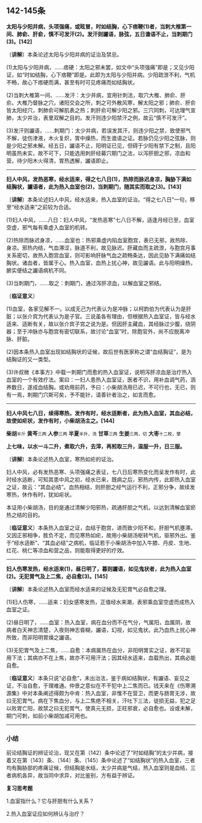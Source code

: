 ## 142-145条

**太阳与少阳并病，头项强痛，或眩冒，时如结胸，心下痞鞕(1)者，当刺大椎第一间、肺俞、肝俞，慎不可发汗(2)。发汗则讝语，脉弦，五日谵语不止，当刺期门(3)。[142]**

〔**讲解**〕本条论述太阳与少阳并病的证治及禁忌。

(1)太阳与少阳并病，……痞硬：太阳之邪未罢，如文中“头项强痛”即是；又见少阳证，如“时如结胸，心下痞鞕”即是。此即为太阳与少阳并病。少阳疏泄不利，气机不畅，故心下痞硬而满，甚至有时可见疼痛而如结胸状。

(2)当刺大椎第一间、……发汗：太少并病，宜用针刺法，取穴大椎、肺俞、肝俞。大椎乃督脉之穴，诸阳交会之所，刺之可外散风寒，解太阳之邪；肺俞、肝俞皆太阳经穴，刺肺俞可解肌表之热；刺肝俞可解少阳之邪。三穴同刺，可达理气宣肺，太少并治，表里双解之目的。发汗则违少阳禁汗之例，故云“慎不可发汗”。

(3)发汗则讝语，……刺期门：太少并病，若误发其汗，则违少阳之禁，致使邪气不解，徒伤津液，木火复炽，胃中燥热，而生谵语之证。若脉仍见少阳之弦脉，则是少阳之邪未解。经五日，讝语不止，阳明证已见，但碍于少阳有禁下之制，且阳明虽热未实，故不可下，只能选用刺肝经募穴期门之法，以泻肝胆之邪，凉血和营。待少阳木火得清，胃热透解，讝语即止。

------

**妇人中风，发热恶寒，经水适来，得之七八日(1)，热除而脉迟身凉，胸胁下满如结胸状，讝语者，此为热入血室也(2)，当刺期门，随其实而取之(3)。[143]**

〔**讲解**〕本条论述妇人中风，经水适来，热入血室的证治。“得之七八日”一句，移至“经水适来”之前较为合适。

(1)妇人中风，……八日：妇人中风，“发热恶寒”七八日不解，适逢月经已至，血室空虚，邪气每有乘虚入血室的机转。

(2)热除而脉迟身凉，……血室也：热邪乘虚内陷血室胞宫，表已无邪，故热除、身凉。邪热内结，气血滞涩，脉道不利，故见脉迟。肝藏血而主疏泄，与胞宫月事关系密切，故热入胞宫血室，则可影响肝脉气血之疏畅条达，因此见胁下满痛如结胸状。诸血者，皆属于心。热入血室，血热上扰心神，故见讝语。此与阳明燥热，腑实便结之讝语病机不同。

(3)当刺期门，……取之：刺期门，通过泻肝凉血，以解血室之邪结。

〔**临证意义**〕

(1)血室，各家见解不一。以成无己为代表认为是冲脉；以柯韵伯为代表认为是肝脏；以张介宾为代表认为是子官。三说虽各有理由，但根据热入血室证，皆与经水适来、适断有关，故以张介宾子宫之说为是。但因肝主藏血，其经脉过少腹，绕阴器；至于冲脉亦与胞宫有密切联系，故讨论“血室”时，除胞官外，尚不应脱离冲脉、肝脏。

(2)因本条热入血室出现如结胸状的证候，故后世有医家称之谓“血结胸证”，是为结胸证的又一类型。

(3)许叔微《本事方》中载一刺期门而愈的热入血室证，说明泻肝凉血是治疗热入血室的一个有效疗法。案曰：一妇人患热入血室证，医者不识，用补血调气药，涵养数日，遂成血结胸。或劝用前药，予曰：小柴胡汤用已迟，不可行也，无已，则有一焉，刺期门穴斯可矣，予不能针，请善针者治之，如言而愈。

------

**妇人中风七八日，续得寒热，发作有时，经水适断者，此为热入血室，其血必结，故使如疟状，发作有时，小柴胡汤主之。[144]**

**柴胡**<small>半斤</small> **黄芩**<small>三两</small> **人参**<small>三两</small> **半夏**<small>半升，洗</small> **甘草**<small>三两</small> **生姜**<small>三两，切</small> **大枣**<small>十二枚，擘</small>

**上七味，以水一斗二升，煮取六升，去滓，再煎取三升，温服一升，日三服。**

〔**讲解**〕本条论述热入血室，寒热如疟的证治。

妇人中风，必有发热恶寒、头项强痛之表证，七八日后寒热变化而呈发作有时，此时经水适断，可知其患中风之初，经水已来，既病之后，邪热内传，此即热入血室之证，故云：“其血必结”。血热相结，则肝胆之经气运行不利，正邪分争，故续发寒热，休作有时，犹如疟状。

本证用小柴胡汤，目的是通过清解少阳邪热，疏通肝胆之气机，以达到清解血室瘀热之结的目的。

〔**临证意义**〕本条热入血室之证，血结于胞宫，进而致少阳不和，肝胆气机壅滞。又因正邪相争，胜负不定，而见寒热如疟，故用小柴胡汤枢转气机，驱邪外出。鉴于“经水适断”、“其血必结”之病机，临证若于小柴胡汤中加入牛膝、丹皮、生地、红花、桃仁等凉血和营之品，则能取得更好的疗效。

------

**妇人伤寒发热，经水适来(1)，昼日明了，暮则讝语，如见鬼状者，此为热入血室(2)。无犯胃气及上二焦，必自愈(3)。[145]**

〔**讲解**〕本条论述热入血室而经水适来的证候及无犯胃气必自愈之理。

(1)妇人伤寒，……适来：妇女感寒发热，正值经水来潮，表邪乘血室空虚而成热入血室之证。

(2)昼日明了，……血室：热入血室，病在血分而不在气分，气属阳，血属阴，故病者白天神志清楚，入夜则神志昏糊，讝语，幻视，如见鬼状。此乃血热上扰心神所致，而非阳明胃燥之讝语。

(3)无犯胃气及上二焦，……自愈：本病属热在血分，非阳明胃实之证，故不可妄用下法；其病亦不在上焦，故亦不可用汗法；因其经水适来，血载热出，其病必能自愈。

〔**临证意义**〕本条只说“必自愈”，未出治法，鉴于病如结胸状，有讝语、妄见之证，不治自愈，于理难通。仲景之意似在不干犯中上二焦而已。钱天来在《伤寒溯源集》中对本条阐述得颇为中肯：热入血室，非惟不在营卫，而更与肠胃无涉，故曰无犯胃气。病在下焦血分，与上二焦绝不相关，汗吐下三法，徒损无益，犯之足以败胃亡阳，故禁之曰无犯胃气，使真元无损，正旺邪衰，必自愈也。设或未解，期门可刺，如前小柴胡加减可用也。

------

### **小结**

前论结胸证的辨证论治，现又在第〔142〕条中论述了“时如结胸”的太少并病，接着又在第〔143〕条、〔144〕条、〔145〕条中论述了“如结胸状”的热入血室，三者均有胸胁部的疼痛证候，但结胸是水结，太少并病是气结，热入血室则是血结，三者病机各异，故当同中求异，对比鉴别，方有益于辨证。

**复习思考题**

1.血室指什么？它与肝胆有什么关系？

2.热入血室证应如何辨认与治疗？